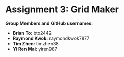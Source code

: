 # Assignment 3: Grid Maker

**Group Members and GitHub usernames:**
- **Brian To:** bto2442
- **Raymond Kwok:** raymondkwok7877
- **Tim Zhen:** timzhen38
- **Yi Ren Mai:** yiren987
